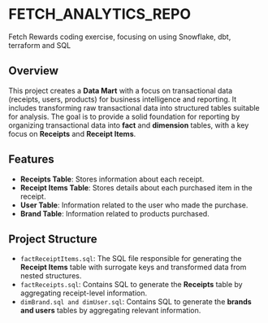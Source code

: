 # FETCH_ANALYTICS_REPO
Fetch Rewards coding exercise, focusing on using Snowflake, dbt, terraform and SQL

## Overview
This project creates a **Data Mart** with a focus on transactional data (receipts, users, products) for business intelligence and reporting. It includes transforming raw transactional data into structured tables suitable for analysis. The goal is to provide a solid foundation for reporting by organizing transactional data into **fact** and **dimension** tables, with a key focus on **Receipts** and **Receipt Items**.

## Features

- **Receipts Table**: Stores information about each receipt.
- **Receipt Items Table**: Stores details about each purchased item in the receipt.
- **User Table**: Information related to the user who made the purchase.
- **Brand Table**: Information related to products purchased.

## Project Structure

- `factReceiptItems.sql`: The SQL file responsible for generating the **Receipt Items** table with surrogate keys and transformed data from nested structures.
- `factReceipts.sql`: Contains SQL to generate the **Receipts** table by aggregating receipt-level information.
- `dimBrand.sql and dimUser.sql`: Contains SQL to generate the **brands and users** tables by aggregating relevant information.

